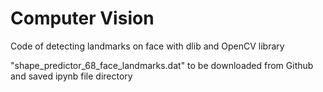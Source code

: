 # Computer Vision
Code of detecting landmarks on face with dlib and OpenCV library

"shape_predictor_68_face_landmarks.dat" to be downloaded from Github and saved ipynb file directory
